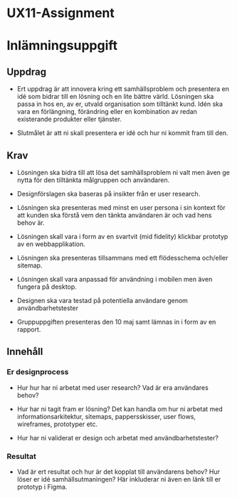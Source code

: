 # UX11-Assignment

# Inlämningsuppgift

## Uppdrag

- Ert uppdrag är att innovera kring ett samhällsproblem och presentera en idé som bidrar till en lösning och en lite bättre värld. Lösningen ska passa in hos en, av er, utvald organisation som tilltänkt kund. Idén ska vara en förlängning, förändring eller en kombination av redan existerande produkter eller tjänster.

- Slutmålet är att ni skall presentera er idé och hur ni kommit fram till den.

## Krav

- Lösningen ska bidra till att lösa det samhällsproblem ni valt men även ge nytta för den tilltänkta målgruppen och användaren.

- Designförslagen ska baseras på insikter från er user research.

- Lösningen ska presenteras med minst en user persona i sin kontext för att kunden ska förstå vem den tänkta användaren är och vad hens behov är.

- Lösningen skall vara i form av en svartvit (mid fidelity) klickbar prototyp av en webbapplikation.

- Lösningen ska presenteras tillsammans med ett flödesschema och/eller sitemap.

- Lösningen skall vara anpassad för användning i mobilen men även fungera på desktop.

- Designen ska vara testad på potentiella användare genom användbarhetstester

- Gruppuppgiften presenteras den 10 maj samt lämnas in i form av en rapport.

## Innehåll

### Er designprocess

- Hur hur har ni arbetat med user research? Vad är era användares behov?

- Hur har ni tagit fram er lösning? Det kan handla om hur ni arbetat med informationsarkitektur, sitemaps, pappersskisser, user flows, wireframes, prototyper etc.

- Hur har ni validerat er design och arbetat med användbarhetstester?

### Resultat

- Vad är ert resultat och hur är det kopplat till användarens behov? Hur löser er idé samhällsutmaningen? Här inkluderar ni även en länk till er prototyp i Figma.
